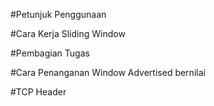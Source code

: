 #Petunjuk Penggunaan

#Cara Kerja Sliding Window

#Pembagian Tugas

#Cara Penanganan Window Advertised bernilai

#TCP Header
